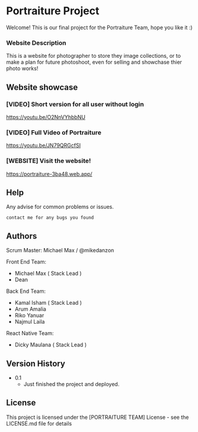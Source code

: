 # Portraiture Project

Welcome! This is our final project for the Portraiture Team, hope you like it :)

### Website Description

This is a website for photographer to store they image collections, or to make a plan for future photoshoot, even for selling and showchase thier photo works!

## Website showcase

### [VIDEO] Short version for all user without login
https://youtu.be/O2NnVYhbbNU

### [VIDEO] Full Video of Portraiture
https://youtu.be/JN79QRGcfSI

### [WEBSITE] Visit the website!
https://portraiture-3ba48.web.app/

## Help

Any advise for common problems or issues.
```
contact me for any bugs you found
```

## Authors

Scrum Master: Michael Max / @mikedanzon

Front End Team:
- Michael Max ( Stack Lead )
- Dean

Back End Team:
- Kamal Isham ( Stack Lead )
- Arum Amalia
- Riko Yanuar
- Najmul Laila

React Native Team:
- Dicky Maulana ( Stack Lead )

## Version History

* 0.1
    * Just finished the project and deployed.

## License

This project is licensed under the [PORTRAITURE TEAM] License - see the LICENSE.md file for details
